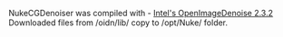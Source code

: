 NukeCGDenoiser was compiled with - [Intel's OpenImageDenoise 2.3.2](https://github.com/RenderKit/oidn/releases/tag/v2.3.2) Downloaded files from /oidn/lib/ copy to /opt/Nuke<version>/ folder.
